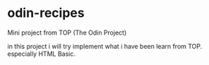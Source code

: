 # odin-recipes
Mini project from TOP (The Odin Project)

in this project i will try implement what i have been learn from TOP.
especially HTML Basic.